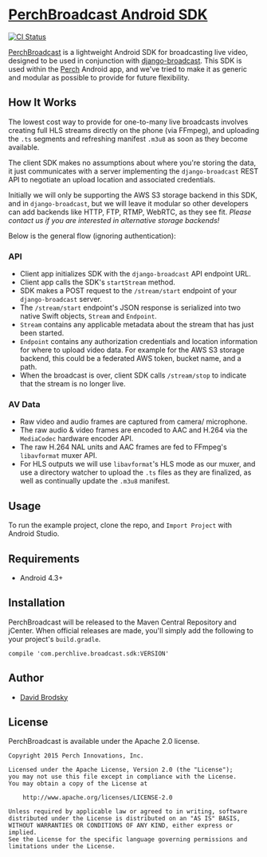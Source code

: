 # [PerchBroadcast Android SDK](https://github.com/PerchLive/PerchBroadcast-Android-SDK)

[![CI Status](https://img.shields.io/travis/PerchLive/PerchBroadcast-Android-SDK.svg?style=flat)](https://travis-ci.org/PerchLive/PerchBroadcast-Android-SDK)

[PerchBroadcast](https://github.com/PerchLive/PerchBroadcast-Android-SDK) is a lightweight Android SDK for broadcasting live video, designed to be used in conjunction with [django-broadcast](https://github.com/PerchLive/django-broadcast). This SDK is used within the [Perch](https://www.perchlive.com) Android app, and we've tried to make it as generic and modular as possible to provide for future flexibility.

## How It Works

The lowest cost way to provide for one-to-many live broadcasts involves creating full HLS streams directly on the phone (via FFmpeg), and uploading the `.ts` segments and refreshing manifest `.m3u8` as soon as they become available.

The client SDK makes no assumptions about where you're storing the data, it just communicates with a server implementing the `django-broadcast` REST API to negotiate an upload location and associated credentials.

Initially we will only be supporting the AWS S3 storage backend in this SDK, and in `django-broadcast`, but we will leave it modular so other developers can add backends like HTTP, FTP, RTMP, WebRTC, as they see fit. *Please contact us if you are interested in alternative storage backends!*

Below is the general flow (ignoring authentication):

### API

* Client app initializes SDK with the `django-broadcast` API endpoint URL.
* Client app calls the SDK's `startStream` method.
* SDK makes a POST request to the `/stream/start` endpoint of your `django-broadcast` server.
* The `/stream/start` endpoint's JSON response is serialized into two native Swift objects, `Stream` and `Endpoint`.
* `Stream` contains any applicable metadata about the stream that has just been started.
* `Endpoint` contains any authorization credentials and location information for where to upload video data. For example for the AWS S3 storage backend, this could be a federated AWS token, bucket name, and a path.
* When the broadcast is over, client SDK calls `/stream/stop` to indicate that the stream is no longer live.

### AV Data

* Raw video and audio frames are captured from camera/ microphone.
* The raw audio & video frames are encoded to AAC and H.264 via the `MediaCodec` hardware encoder API.
* The raw H.264 NAL units and AAC frames are fed to FFmpeg's `libavformat` muxer API.
* For HLS outputs we will use `libavformat`'s HLS mode as our muxer, and use a directory watcher to upload the `.ts` files as they are finalized, as well as continually update the `.m3u8` manifest.

## Usage

To run the example project, clone the repo, and `Import Project` with Android Studio.

## Requirements

* Android 4.3+

## Installation

PerchBroadcast will be released to the Maven Central Repository and jCenter. When official
releases are made, you'll simply add the following to your project's `build.gradle`.

```groove
compile 'com.perchlive.broadcast.sdk:VERSION'
```

## Author

* [David Brodsky](https://github.com/OnlyInAmerica)

## License

PerchBroadcast is available under the Apache 2.0 license.

```
Copyright 2015 Perch Innovations, Inc.

Licensed under the Apache License, Version 2.0 (the "License");
you may not use this file except in compliance with the License.
You may obtain a copy of the License at

    http://www.apache.org/licenses/LICENSE-2.0

Unless required by applicable law or agreed to in writing, software
distributed under the License is distributed on an "AS IS" BASIS,
WITHOUT WARRANTIES OR CONDITIONS OF ANY KIND, either express or implied.
See the License for the specific language governing permissions and
limitations under the License.
```